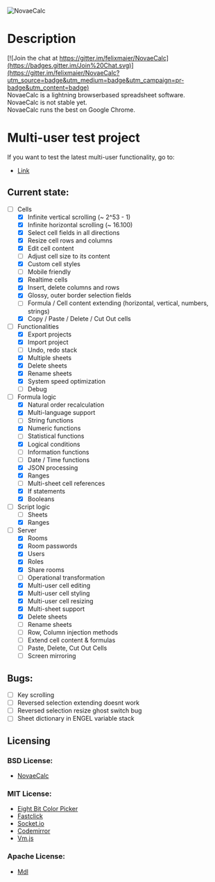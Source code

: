 ![NovaeCalc](http://i.imgur.com/hYWetxs.png)

# Description
[![Join the chat at https://gitter.im/felixmaier/NovaeCalc](https://badges.gitter.im/Join%20Chat.svg)](https://gitter.im/felixmaier/NovaeCalc?utm_source=badge&utm_medium=badge&utm_campaign=pr-badge&utm_content=badge)<br>
NovaeCalc is a lightning browserbased spreadsheet software.<br/>
NovaeCalc is not stable yet.<br/>
NovaeCalc runs the best on Google Chrome.

# Multi-user test project
If you want to test the latest multi-user functionality, go to:
* [Link](http://felixmaier.info/NovaeCalc/?testroom3&key=bc84f9b24615476392f18d4e313c45e1ad95379873a41f442b6f89a291c3d934)<br/>

## Current state:

 - [ ] Cells
   - [x] Infinite vertical scrolling (~ 2^53 - 1)
   - [x] Infinite horizontal scrolling (~ 16.100)
   - [x] Select cell fields in all directions
   - [x] Resize cell rows and columns
   - [x] Edit cell content
   - [ ] Adjust cell size to its content 
   - [x] Custom cell styles
   - [ ] Mobile friendly
   - [x] Realtime cells
   - [x] Insert, delete columns and rows
   - [x] Glossy, outer border selection fields
   - [ ] Formula / Cell content extending (horizontal, vertical, numbers, strings)
   - [x] Copy / Paste / Delete / Cut Out cells

 - [ ] Functionalities
   - [x] Export projects
   - [x] Import project
   - [ ] Undo, redo stack
   - [x] Multiple sheets
   - [x] Delete sheets
   - [x] Rename sheets
   - [x] System speed optimization
   - [ ] Debug

- [ ] Formula logic
   - [x] Natural order recalculation
   - [x] Multi-language support
   - [ ] String functions
   - [x] Numeric functions
   - [ ] Statistical functions
   - [x] Logical conditions
   - [ ] Information functions
   - [ ] Date / Time functions
   - [x] JSON processing
   - [x] Ranges
   - [ ] Multi-sheet cell references
   - [x] If statements
   - [x] Booleans

- [ ] Script logic
   - [ ] Sheets
   - [x] Ranges

- [ ] Server
   - [x] Rooms
   - [x] Room passwords
   - [x] Users
   - [x] Roles
   - [x] Share rooms
   - [ ] Operational transformation
   - [x] Multi-user cell editing
   - [x] Multi-user cell styling
   - [x] Multi-user cell resizing
   - [x] Multi-sheet support
   - [x] Delete sheets
   - [ ] Rename sheets
   - [ ] Row, Column injection methods
   - [ ] Extend cell content & formulas
   - [ ] Paste, Delete, Cut Out Cells
   - [ ] Screen mirroring

## Bugs:
- [ ] Key scrolling
- [ ] Reversed selection extending doesnt work
- [ ] Reversed selection resize ghost switch bug
- [ ] Sheet dictionary in ENGEL variable stack

## Licensing
### BSD License:
 - [NovaeCalc](https://github.com/felixmaier/NovaeCalc/blob/master/LICENSE.BSD)

### MIT License:
 - [Eight Bit Color Picker](https://github.com/bilalq/eight-bit-color-picker/blob/master/LICENSE)
 - [Fastclick](https://github.com/ftlabs/fastclick/blob/master/LICENSE)
 - [Socket.io](https://github.com/Automattic/socket.io/blob/master/LICENSE)
 - [Codemirror](https://github.com/codemirror/CodeMirror/blob/master/LICENSE)
 - [Vm.js](https://github.com/tarruda/vm.js/blob/master/LICENSE-MIT)

### Apache License:
 - [Mdl](https://github.com/google/material-design-lite/blob/master/LICENSE)
